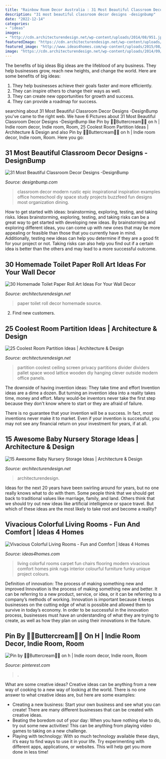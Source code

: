 ```yaml
---
title: "Rainbow Room Decor Australia : 31 Most Beautiful Classroom Decor Designs -designbump"
description: "31 most beautiful classroom decor designs -designbump"
date: "2022-12-14"
categories:
- "ideas"
images:
- "http://cdn.architecturendesign.net/wp-content/uploads/2014/08/951.jpg"
featuredImage: "https://cdn.architecturendesign.net/wp-content/uploads/2014/09/1610.jpg"
featured_image: "http://www.ideas4homes.com/wp-content/uploads/2015/08/Colorful-Living-Rooms-with-Pink-and-Orange-Chairs-near-Stunning-Carpet-on-Hardwood-Flooring.jpg"
image: "https://cdn.architecturendesign.net/wp-content/uploads/2014/09/1610.jpg"
---
```



The benefits of big ideas
Big ideas are the lifeblood of any business. They help businesses grow, reach new heights, and change the world. Here are some benefits of big ideas:
1. They help businesses achieve their goals faster and more efficiently.
2. They can inspire others to change their ways as well.
3. They can create new opportunities for growth and success.
4. They can provide a roadmap for success.

	

		
searching about 31 Most Beautiful Classroom Decor Designs -DesignBump you've came to the right web. We have 6 Pictures about 31 Most Beautiful Classroom Decor Designs -DesignBump like Pin by 🦠🍄Buttercream🍄🦠 on h | Indie room decor, Indie room, Room, 25 Coolest Room Partition Ideas | Architecture &amp; Design and also Pin by 🦠🍄Buttercream🍄🦠 on h | Indie room decor, Indie room, Room. Here you go:
		
    
## 31 Most Beautiful Classroom Decor Designs -DesignBump

<img loading=lazy src="https://designbump.com/wp-content/uploads/2015/04/grid-cell-1360-1382456267-0.jpg" onerror="this.onerror=null;this.src='https://tse2.mm.bing.net/th?id=OIP.-rGHeCm8V7Zes8l8TeBu4wHaLH&amp;pid=15.1';" alt="31 Most Beautiful Classroom Decor Designs -DesignBump">

_Source: designbump.com_

>classroom decor modern rustic epic inspirational inspiration examples office homeschool diy space study projects buzzfeed fun designs most organization dining. 

	

How to get started with ideas: brainstorming, exploring, testing, and taking risks.
Ideas brainstorming, exploring, testing, and taking risks can be a great way to get started with developing new ideas. By brainstorming and exploring different ideas, you can come up with new ones that may be more appealing or feasible than those that you currently have in mind. Additionally, testing new ideas can help you determine if they are a good fit for your project or not. Taking risks can also help you find out if a certain idea is better than the others and may lead to a more successful outcome.

    
## 30 Homemade Toilet Paper Roll Art Ideas For Your Wall Decor

<img loading=lazy src="https://cdn.architecturendesign.net/wp-content/uploads/2015/02/AD-Toilet-Paper-Roll-Wall-Art-12.jpg" onerror="this.onerror=null;this.src='https://tse3.mm.bing.net/th?id=OIP.JrTfitz_5VvXOrKpZbeEXgHaJ4&amp;pid=15.1';" alt="30 Homemade Toilet Paper Roll Art Ideas For Your Wall Decor">

_Source: architecturendesign.net_

>paper toilet roll decor homemade source. 

	

2. Find new customers.

    
## 25 Coolest Room Partition Ideas | Architecture &amp; Design

<img loading=lazy src="http://cdn.architecturendesign.net/wp-content/uploads/2014/08/951.jpg" onerror="this.onerror=null;this.src='https://tse4.mm.bing.net/th?id=OIP.l6uPWvwx0ulWGilhQm37mgHaLK&amp;pid=15.1';" alt="25 Coolest Room Partition Ideas | Architecture &amp; Design">

_Source: architecturendesign.net_

>partition coolest ceiling screen privacy partitions divider dividers pallet space wood lattice wooden diy hanging clever outside modern office panels. 

	

The downside of having invention ideas: They take time and effort
Invention ideas are a dime a dozen. But turning an invention idea into a reality takes time, money and effort.
Many would-be inventors never take the first step because they don't know where to start or they are afraid of failure.

There is no guarantee that your invention will be a success. In fact, most inventions never make it to market. Even if your invention is successful, you may not see any financial return on your investment for years, if at all.

    
## 15 Awesome Baby Nursery Storage Ideas | Architecture &amp; Design

<img loading=lazy src="https://cdn.architecturendesign.net/wp-content/uploads/2014/09/1610.jpg" onerror="this.onerror=null;this.src='https://tse2.mm.bing.net/th?id=OIP.zggvcSd3BG-Se7QsO7PB9wHaLD&amp;pid=15.1';" alt="15 Awesome Baby Nursery Storage Ideas | Architecture &amp; Design">

_Source: architecturendesign.net_

>architecturendesign. 

	

Ideas for the next 20 years have been swirling around for years, but no one really knows what to do with them. Some people think that we should get back to traditional values like marriage, family, and land. Others think that we should try out new ideas like artificial intelligence or space travel. But which of these ideas are the most likely to take root and become a reality?

    
## Vivacious Colorful Living Rooms - Fun And Comfort | Ideas 4 Homes

<img loading=lazy src="http://www.ideas4homes.com/wp-content/uploads/2015/08/Colorful-Living-Rooms-with-Pink-and-Orange-Chairs-near-Stunning-Carpet-on-Hardwood-Flooring.jpg" onerror="this.onerror=null;this.src='https://tse2.mm.bing.net/th?id=OIP.7Qn-e6hbfwsM8_5mqPlDvAHaKd&amp;pid=15.1';" alt="Vivacious Colorful Living Rooms - Fun and Comfort | Ideas 4 Homes">

_Source: ideas4homes.com_

>living colorful rooms carpet fun chairs flooring modern vivacious comfort homes pink rugs interior colourful furniture funky unique project colours. 

	

Definition of innovation: The process of making something new and improved
Innovation is the process of making something new and better. It can be referring to a new product, service, or idea, or it can be referring to a company’s methods of working. Innovation is important because it keeps businesses on the cutting edge of what is possible and allowed them to survive in today’s economy. In order to be successful in the innovation process, businesses must have an understanding of what they are trying to create, as well as how they plan on using their innovations in the future.

    
## Pin By 🦠🍄Buttercream🍄🦠 On H | Indie Room Decor, Indie Room, Room

<img loading=lazy src="https://i.pinimg.com/736x/af/b5/0d/afb50d80506116d3a442f3fc0d9a52b2.jpg" onerror="this.onerror=null;this.src='https://tse1.mm.bing.net/th?id=OIP.6axswfWBiv_xU7xftzMpngHaJ3&amp;pid=15.1';" alt="Pin by 🦠🍄Buttercream🍄🦠 on h | Indie room decor, Indie room, Room">

_Source: pinterest.com_

>. 

	

What are some creative ideas?
Creative ideas can be anything from a new way of cooking to a new way of looking at the world. There is no one answer to what creative ideas are, but here are some examples: 
- Creating a new business: Start your own business and see what you can create! There are many different businesses that can be created with creative ideas.
- Beating the boredom out of your day: When you have nothing else to do, try out some new activities! This can be anything from playing video games to taking on a new challenge.
- Playing with technology: With so much technology available these days, it’s easy to find ways to use it in your life. Try experimenting with different apps, applications, or websites. This will help get you more done in less time!

